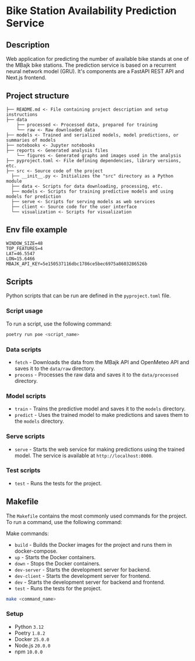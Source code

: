 # Bike Station Availability Prediction Service

## Description

Web application for predicting the number of available bike stands at one of the MBajk bike stations. The prediction
service is based on a recurrent neural network model (GRU). It's components are a FastAPI REST API and Next.js frontend.

## Project structure

```
├── README.md <- File containing project description and setup instructions
├── data
    ├── processed <- Processed data, prepared for training
    └── raw <- Raw downloaded data
├── models <- Trained and serialized models, model predictions, or summaries of models
├── notebooks <- Jupyter notebooks
├── reports <- Generated analysis files
    └── figures <- Generated graphs and images used in the analysis
├── pyproject.toml <- File defining dependencies, library versions, etc.
├── src <- Source code of the project
  ├── __init__.py <- Initializes the "src" directory as a Python module
  ├── data <- Scripts for data downloading, processing, etc.
  ├── models <- Scripts for training predictive models and using models for prediction
  ├── serve <- Scripts for serving models as web services
  ├── client <- Source code for the user interface
  └── visualization <- Scripts for visualization

```

## Env file example

```env
WINDOW_SIZE=48
TOP_FEATURES=4
LAT=46.5547
LON=15.6466
MBAJK_API_KEY=5e150537116dbc1786ce5bec6975a8603286526b
```

## Scripts

Python scripts that can be run are defined in the `pyproject.toml` file.

### Script usage

To run a script, use the following command:

```bash
poetry run poe <script_name>
```

### Data scripts

- `fetch` - Downloads the data from the MBajk API and OpenMeteo API and saves it to the `data/raw` directory.
- `process` - Processes the raw data and saves it to the `data/processed` directory.

### Model scripts

- `train` - Trains the predictive model and saves it to the `models` directory.
- `predict` - Uses the trained model to make predictions and saves them to the `models` directory.

### Serve scripts

- `serve` - Starts the web service for making predictions using the trained model. The service is available
  at `http://localhost:8000`.

### Test scripts

- `test` - Runs the tests for the project.

## Makefile

The `Makefile` contains the most commonly used commands for the project. To run a command, use the following command:

Make commands:

- `build` - Builds the Docker images for the project and runs them in docker-compose.
- `up` - Starts the Docker containers.
- `down` - Stops the Docker containers.
- `dev-server` - Starts the development server for backend.
- `dev-client` - Starts the development server for frontend.
- `dev` - Starts the development server for backend and frontend.
- `test` - Runs the tests for the project.

```bash
make <command_name>
```

### Setup

- Python `3.12`
- Poetry `1.8.2`
- Docker `25.0.0`
- Node.js `20.0.0`
- npm `10.0.0`



